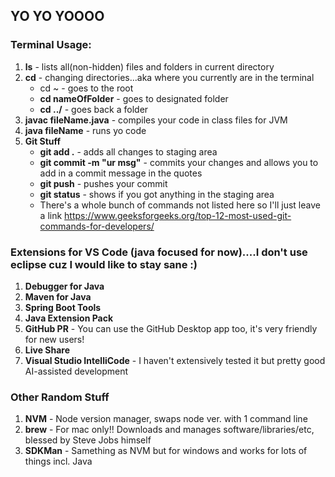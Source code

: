 ## YO YO YOOOO

### Terminal Usage:
1. **ls** - lists all(non-hidden) files and folders in current directory
2. **cd** - changing directories...aka where you currently are in the terminal
    - cd ~ - goes to the root
    - **cd nameOfFolder** - goes to designated folder 
    - **cd ../** - goes back a folder
3. **javac fileName.java** - compiles your code in class files for JVM
4. **java fileName** - runs yo code
5. **Git Stuff**
    - **git add .** - adds all changes to staging area
    - **git commit -m "ur msg"** - commits your changes and allows you to add in a commit message in the quotes
    - **git push** - pushes your commit
    - **git status** - shows if you got anything in the staging area
    - There's a whole bunch of commands not listed here so I'll just leave a link https://www.geeksforgeeks.org/top-12-most-used-git-commands-for-developers/

### Extensions for VS Code (java focused for now)....I don't use eclipse cuz I would like to stay sane :)
1. **Debugger for Java** 
2. **Maven for Java**
3. **Spring Boot Tools**
4. **Java Extension Pack**
5. **GitHub PR** - You can use the GitHub Desktop app too, it's very friendly for new users!
6. **Live Share**
7. **Visual Studio IntelliCode** - I haven't extensively tested it but pretty good AI-assisted development 

### Other Random Stuff 
1. **NVM** - Node version manager, swaps node ver. with 1 command line
2. **brew** - For mac only!! Downloads and manages software/libraries/etc, blessed by Steve Jobs himself 
3. **SDKMan** - Samething as NVM but for windows and works for lots of things incl. Java